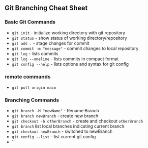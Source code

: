 ## Git Branching Cheat Sheet


### Basic Git Commands

* `git init` - initialize working directory with git repository
* `git status` - show status of working directory/repository
* `git add .` - stage changes for commit
* `git commit -m "message"` - commit changes to local repository
* `git log` - lists commits
* `git log --oneline` - lists commits in compact format
* `git config --help` - lists options and syntax for git config

### remote commands
* `git pull origin main`

### Branching Commands

* `git branch -M "newName"` - Rename Branch
* `git branch newBranch` - create new branch
* `git checkout -b otherBranch` - create and checkout `otherBranch`
* `git branch` list local branches indicating current branch
* `git checkout newBranch` - switched to newBranch
* `git config --list` - list current git config
* ``
